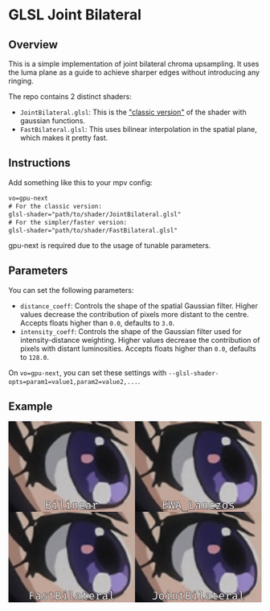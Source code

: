# GLSL Joint Bilateral

## Overview
This is a simple implementation of joint bilateral chroma upsampling. It uses the luma plane as a guide to achieve sharper edges without introducing any ringing.

The repo contains 2 distinct shaders:
- `JointBilateral.glsl`: This is the ["classic version"](https://en.wikipedia.org/wiki/Bilateral_filter) of the shader with gaussian functions.
- `FastBilateral.glsl`: This uses bilinear interpolation in the spatial plane, which makes it pretty fast.

## Instructions
Add something like this to your mpv config:
```
vo=gpu-next
# For the classic version:
glsl-shader="path/to/shader/JointBilateral.glsl"
# For the simpler/faster version:
glsl-shader="path/to/shader/FastBilateral.glsl"
```
gpu-next is required due to the usage of tunable parameters.

## Parameters
You can set the following parameters:
- `distance_coeff`: Controls the shape of the spatial Gaussian filter. Higher values decrease the contribution of pixels more distant to the centre. Accepts floats higher than `0.0`, defaults to `3.0`.
- `intensity_coeff`: Controls the shape of the Gaussian filter used for intensity-distance weighting. Higher values decrease the contribution of pixels with distant luminosities. Accepts floats higher than `0.0`, defaults to `128.0`.

On `vo=gpu-next`, you can set these settings with `--glsl-shader-opts=param1=value1,param2=value2,...`.

## Example
![JointBilateral Example](./example.png "JointBilateral Example")